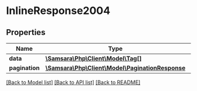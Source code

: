 # InlineResponse2004

## Properties
Name | Type | Description | Notes
------------ | ------------- | ------------- | -------------
**data** | [**\Samsara\Php\Client\Model\Tag[]**](Tag.md) |  | [optional] 
**pagination** | [**\Samsara\Php\Client\Model\PaginationResponse**](PaginationResponse.md) |  | [optional] 

[[Back to Model list]](../README.md#documentation-for-models) [[Back to API list]](../README.md#documentation-for-api-endpoints) [[Back to README]](../README.md)


